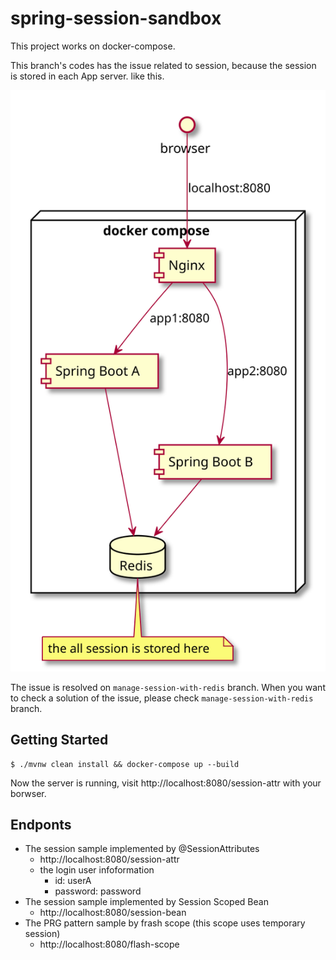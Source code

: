 # spring-session-sandbox
This project works on docker-compose.

This branch's codes has the issue related to session, because the session is stored in each App server.
like this.

![](server_config.svg)

The issue is resolved on `manage-session-with-redis` branch.
When you want to check a solution of the issue, please check `manage-session-with-redis` branch.

## Getting Started
```
$ ./mvnw clean install && docker-compose up --build
```

Now the server is running, visit http://localhost:8080/session-attr with your borwser.

## Endponts
- The session sample implemented by @SessionAttributes
  - http://localhost:8080/session-attr
  - the login user infoformation
    - id: userA
    - password: password
- The session sample implemented by Session Scoped Bean
  - http://localhost:8080/session-bean
- The PRG pattern sample by frash scope (this scope uses temporary session)
  - http://localhost:8080/flash-scope
